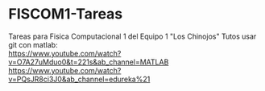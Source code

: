 # FISCOM1-Tareas
Tareas para Fisica Computacional 1 del Equipo 1 "Los Chinojos"
Tutos usar git con matlab: \
https://www.youtube.com/watch?v=O7A27uMduo0&t=221s&ab_channel=MATLAB \
https://www.youtube.com/watch?v=PQsJR8ci3J0&ab_channel=edureka%21
